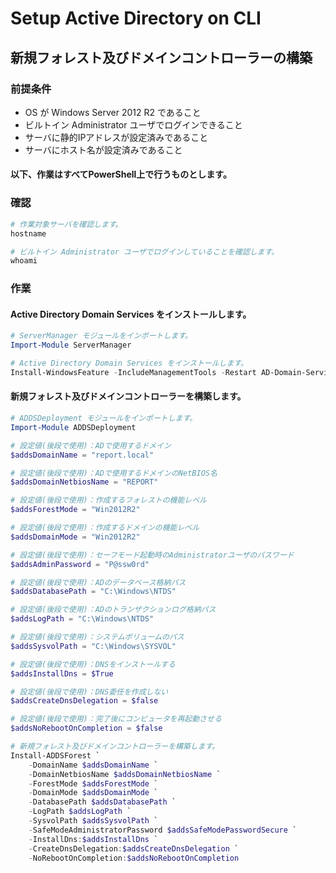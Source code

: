 # Setup Active Directory on CLI

## 新規フォレスト及びドメインコントローラーの構築

### 前提条件
- OS が Windows Server 2012 R2 であること
- ビルトイン Administrator ユーザでログインできること
- サーバに静的IPアドレスが設定済みであること
- サーバにホスト名が設定済みであること

#### 以下、作業はすべてPowerShell上で行うものとします。

### 確認

```PowerShell
# 作業対象サーバを確認します。
hostname

# ビルトイン Administrator ユーザでログインしていることを確認します。
whoami
```

### 作業

#### Active Directory Domain Services をインストールします。

```PowerShell
# ServerManager モジュールをインポートします。
Import-Module ServerManager

# Active Directory Domain Services をインストールします。
Install-WindowsFeature -IncludeManagementTools -Restart AD-Domain-Services
```

#### 新規フォレスト及びドメインコントローラーを構築します。

```PowerShell
# ADDSDeployment モジュールをインポートします。
Import-Module ADDSDeployment

# 設定値(後段で使用)：ADで使用するドメイン
$addsDomainName = "report.local"

# 設定値(後段で使用)：ADで使用するドメインのNetBIOS名
$addsDomainNetbiosName = "REPORT"

# 設定値(後段で使用)：作成するフォレストの機能レベル
$addsForestMode = "Win2012R2"

# 設定値(後段で使用)：作成するドメインの機能レベル
$addsDomainMode = "Win2012R2"

# 設定値(後段で使用)：セーフモード起動時のAdministratorユーザのパスワード
$addsAdminPassword = "P@ssw0rd"

# 設定値(後段で使用)：ADのデータベース格納パス
$addsDatabasePath = "C:\Windows\NTDS"

# 設定値(後段で使用)：ADのトランザクションログ格納パス
$addsLogPath = "C:\Windows\NTDS"

# 設定値(後段で使用)：システムボリュームのパス
$addsSysvolPath = "C:\Windows\SYSVOL"

# 設定値(後段で使用)：DNSをインストールする
$addsInstallDns = $True

# 設定値(後段で使用)：DNS委任を作成しない
$addsCreateDnsDelegation = $false

# 設定値(後段で使用)：完了後にコンピュータを再起動させる
$addsNoRebootOnCompletion = $false

# 新規フォレスト及びドメインコントローラーを構築します。
Install-ADDSForest `
    -DomainName $addsDomainName `
    -DomainNetbiosName $addsDomainNetbiosName `
    -ForestMode $addsForestMode `
    -DomainMode $addsDomainMode `
    -DatabasePath $addsDatabasePath `
    -LogPath $addsLogPath `
    -SysvolPath $addsSysvolPath `
    -SafeModeAdministratorPassword $addsSafeModePasswordSecure `
    -InstallDns:$addsInstallDns `
    -CreateDnsDelegation:$addsCreateDnsDelegation `
    -NoRebootOnCompletion:$addsNoRebootOnCompletion






```



